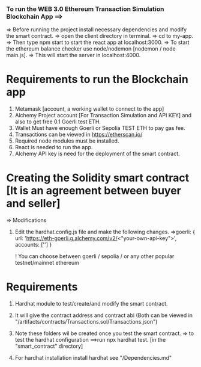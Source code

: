 ### To run the WEB 3.0 Ethereum Transaction Simulation Blockchain App ==>

=> Before running the project install necessary dependencies and modify the smart contract.
=> open the client directory in terminal.
=> cd to my-app.
=> Then type npm start to start the react app at localhost:3000.
=> To start the ethereum balance checker use node/nodemon [nodemon / node main.js].
=> This will start the server in localhost:4000.

# Requirements to run the Blockchain app
1) Metamask [account, a working wallet to connect to the app]
2) Alchemy Project account [For Transaction Simulation and API KEY] and also to get free 0.1 Goerli test ETH.
3) Wallet Must have enough Goerli or Sepolia TEST ETH to pay gas fee.
4) Transactions can be viewed in https://etherscan.io/
5) Required node modules must be installed.
6) React is needed to run the app.
7) Alchemy API key is need for the deployment of the smart contract.

# Creating the Solidity smart contract [It is an agreement between buyer and seller]
=> Modifications 
1) Edit the hardhat.config.js file and make the following changes.
   =>goerli: {
      url: 'https://eth-goerli.g.alchemy.com/v2/<"your-own-api-key">',
      accounts: ['<wallet-private-key>']
    }

    ! You can choose between goerli / sepolia / or any other popular testnet/mainnet ethereum

# Requirements

1) Hardhat module to test/create/and modify the smart contract.
2) It will give the contract address and contract abi (Both can be viewed in "/artifacts/contracts/Transactions.sol/Transactions.json")
3) Note these folders wil be created once you test the smart contract.
=> to test the hardhat configuration ==>run npx hardhat test. [in the "smart_contract" directory]

4) For hardhat installation install hardhat see "/Dependencies.md"
